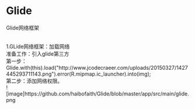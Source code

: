 # Glide
Glide网络框架

<br>
1.GLide网络框架：加载网络<br>
准备工作：引入glide第三方<br>
第一步：Glide.with(this).load("http://www.jcodecraeer.com/uploads/20150327/1427445293711143.png").error(R.mipmap.ic_launcher).into(img);<br>
第二步：添加网络权限。
<br>
![image]https://github.com/haibofaith/Glide/blob/master/app/src/main/glide.png